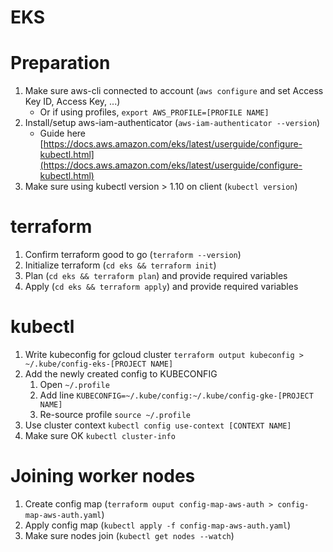 # EKS

# Preparation

1. Make sure aws-cli connected to account (`aws configure` and set Access Key ID, Access Key, ...)
    - Or if using profiles, `export AWS_PROFILE=[PROFILE NAME]`
2. Install/setup aws-iam-authenticator (`aws-iam-authenticator --version`)
    - Guide here [https://docs.aws.amazon.com/eks/latest/userguide/configure-kubectl.html](https://docs.aws.amazon.com/eks/latest/userguide/configure-kubectl.html)
3. Make sure using kubectl version > 1.10 on client (`kubectl version`)

# terraform

1. Confirm terraform good to go (`terraform --version`)
2. Initialize terraform (`cd eks && terraform init`)
3. Plan (`cd eks && terraform plan`) and provide required variables
4. Apply (`cd eks && terraform apply`) and provide required variables

# kubectl

1. Write kubeconfig for gcloud cluster `terraform output kubeconfig > ~/.kube/config-eks-[PROJECT NAME]`
2. Add the newly created config to KUBECONFIG
    1. Open `~/.profile`
    2. Add line `KUBECONFIG=~/.kube/config:~/.kube/config-gke-[PROJECT NAME]`
    3. Re-source profile `source ~/.profile`
3. Use cluster context `kubectl config use-context [CONTEXT NAME]`
4. Make sure OK `kubectl cluster-info`

# Joining worker nodes

1. Create config map (`terraform ouput config-map-aws-auth > config-map-aws-auth.yaml`)
2. Apply config map (`kubectl apply -f config-map-aws-auth.yaml`)
3. Make sure nodes join (`kubectl get nodes --watch`)
